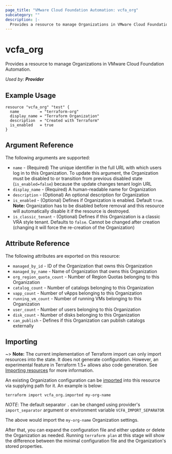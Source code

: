 ```yaml
---
page_title: "VMware Cloud Foundation Automation: vcfa_org"
subcategory: ""
description: |-
  Provides a resource to manage Organizations in VMware Cloud Foundation Automation.
---
```


# vcfa_org

Provides a resource to manage Organizations in VMware Cloud Foundation Automation.

_Used by: **Provider**_

## Example Usage

```hcl
resource "vcfa_org" "test" {
  name         = "terraform-org"
  display_name = "Terraform Organization"
  description  = "Created with Terraform"
  is_enabled   = true
}
```

## Argument Reference

The following arguments are supported:

- `name` - (Required) The unique identifier in the full URL with which users log in to this Organization.
  To update this argument, the Organization must be disabled to or transition from previous disabled state
  (`is_enabled=false`) because the update changes tenant login URL
- `display_name` - (Required) A human-readable name for Organization
- `description` - (Optional) An optional description for Organization
- `is_enabled` - (Optional) Defines if Organization is enabled. Default `true`. **Note:**
  Organization has to be disabled before removal and this resource will automatically disable it if
  the resource is destroyed.
- `is_classic_tenant` - (Optional) Defines if this Organization is a classic VRA style tenant. Defaults to `false`. Cannot be
  changed after creation (changing it will force the re-creation of the Organization)

## Attribute Reference

The following attributes are exported on this resource:

- `managed_by_id` - ID of the Organization that owns this Organization
- `managed_by_name` - Name of Organization that owns this Organization
- `org_region_quota_count` - Number of Region Quotas belonging to this Organization
- `catalog_count` - Number of catalogs belonging to this Organization
- `vapp_count` - Number of vApps belonging to this Organization
- `running_vm_count` - Number of running VMs belonging to this Organization
- `user_count` - Number of users belonging to this Organization
- `disk_count` - Number of disks belonging to this Organization
- `can_publish` - Defines if this Organization can publish catalogs externally

## Importing

~> **Note:** The current implementation of Terraform import can only import resources into the
state. It does not generate configuration. However, an experimental feature in Terraform 1.5+ allows
also code generation. See [Importing resources][importing-resources] for more information.

An existing Organization configuration can be [imported][docs-import] into this resource via supplying path
for it. An example is below:

```shell
terraform import vcfa_org.imported my-org-name
```

_NOTE_: The default separator `.` can be changed using provider's `import_separator` argument or environment variable `VCFA_IMPORT_SEPARATOR`

The above would import the `my-org-name` Organization settings.

After that, you can expand the configuration file and either update or delete the Organization as needed. Running `terraform plan`
at this stage will show the difference between the minimal configuration file and the Organization's stored properties.

[docs-import]: https://www.terraform.io/docs/import
[importing-resources]: /providers/vmware/vcfa/latest/docs/guides/importing_resources
